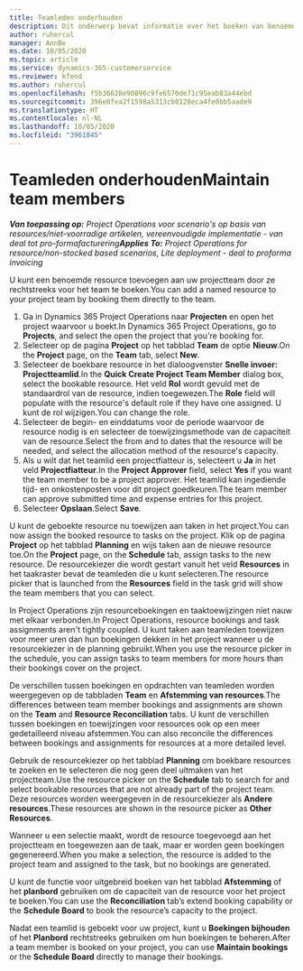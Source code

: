```yaml
---
title: Teamleden onderhouden
description: Dit onderwerp bevat informatie over het boeken van benoemde resources aan projectteams en het toewijzen hiervan aan taken.
author: ruhercul
manager: AnnBe
ms.date: 10/05/2020
ms.topic: article
ms.service: dynamics-365-customerservice
ms.reviewer: kfend
ms.author: ruhercul
ms.openlocfilehash: f5b36628e90896c9fe6570de71c95eab83a44ebd
ms.sourcegitcommit: 396e0fea2f1598a5313cb0128eca4fe0bb5aade9
ms.translationtype: HT
ms.contentlocale: nl-NL
ms.lasthandoff: 10/05/2020
ms.locfileid: "3961845"
---
```

# <a name="maintain-team-members"></a><span data-ttu-id="af40b-103">Teamleden onderhouden</span><span class="sxs-lookup"><span data-stu-id="af40b-103">Maintain team members</span></span>

<span data-ttu-id="af40b-104">_**Van toepassing op:** Project Operations voor scenario's op basis van resources/niet-voorradige artikelen, vereenvoudigde implementatie - van deal tot pro-formafacturering_</span><span class="sxs-lookup"><span data-stu-id="af40b-104">_**Applies To:** Project Operations for resource/non-stocked based scenarios, Lite deployment - deal to proforma invoicing_</span></span>

<span data-ttu-id="af40b-105">U kunt een benoemde resource toevoegen aan uw projectteam door ze rechtstreeks voor het team te boeken.</span><span class="sxs-lookup"><span data-stu-id="af40b-105">You can add a named resource to your project team by booking them directly to the team.</span></span>

1. <span data-ttu-id="af40b-106">Ga in Dynamics 365 Project Operations naar **Projecten** en open het project waarvoor u boekt.</span><span class="sxs-lookup"><span data-stu-id="af40b-106">In Dynamics 365 Project Operations, go to **Projects**, and select the open the project that you're booking for.</span></span>
2. <span data-ttu-id="af40b-107">Selecteer op de pagina **Project** op het tabblad **Team** de optie **Nieuw**.</span><span class="sxs-lookup"><span data-stu-id="af40b-107">On the **Project** page, on the **Team** tab, select **New**.</span></span> 
3. <span data-ttu-id="af40b-108">Selecteer de boekbare resource in het dialoogvenster **Snelle invoer: Projectteamlid**.</span><span class="sxs-lookup"><span data-stu-id="af40b-108">In the **Quick Create Project Team Member** dialog box, select the bookable resource.</span></span> <span data-ttu-id="af40b-109">Het veld **Rol** wordt gevuld met de standaardrol van de resource, indien toegewezen.</span><span class="sxs-lookup"><span data-stu-id="af40b-109">The **Role** field will populate with the resource's default role if they have one assigned.</span></span> <span data-ttu-id="af40b-110">U kunt de rol wijzigen.</span><span class="sxs-lookup"><span data-stu-id="af40b-110">You can change the role.</span></span> 
4. <span data-ttu-id="af40b-111">Selecteer de begin- en einddatums voor de periode waarvoor de resource nodig is en selecteer de toewijzingsmethode van de capaciteit van de resource.</span><span class="sxs-lookup"><span data-stu-id="af40b-111">Select the from and to dates that the resource will be needed, and select the allocation method of the resource's capacity.</span></span> 
5. <span data-ttu-id="af40b-112">Als u wilt dat het teamlid een projectfiatteur is, selecteert u **Ja** in het veld **Projectfiatteur**.</span><span class="sxs-lookup"><span data-stu-id="af40b-112">In the **Project Approver** field, select **Yes** if you want the team member to be a project approver.</span></span> <span data-ttu-id="af40b-113">Het teamlid kan ingediende tijd- en onkostenposten voor dit project goedkeuren.</span><span class="sxs-lookup"><span data-stu-id="af40b-113">The team member can approve submitted time and expense entries for this project.</span></span> 
6. <span data-ttu-id="af40b-114">Selecteer **Opslaan**.</span><span class="sxs-lookup"><span data-stu-id="af40b-114">Select **Save**.</span></span>

<span data-ttu-id="af40b-115">U kunt de geboekte resource nu toewijzen aan taken in het project.</span><span class="sxs-lookup"><span data-stu-id="af40b-115">You can now assign the booked resource to tasks on the project.</span></span> <span data-ttu-id="af40b-116">Klik op de pagina **Project** op het tabblad **Planning** en wijs taken aan de nieuwe resource toe.</span><span class="sxs-lookup"><span data-stu-id="af40b-116">On the **Project** page, on the **Schedule** tab, assign tasks to the new resource.</span></span> <span data-ttu-id="af40b-117">De resourcekiezer die wordt gestart vanuit het veld **Resources** in het taakraster bevat de teamleden die u kunt selecteren.</span><span class="sxs-lookup"><span data-stu-id="af40b-117">The resource picker that is launched from the **Resources** field in the task grid will show the team members that you can select.</span></span>


<span data-ttu-id="af40b-118">In Project Operations zijn resourceboekingen en taaktoewijzingen niet nauw met elkaar verbonden.</span><span class="sxs-lookup"><span data-stu-id="af40b-118">In Project Operations, resource bookings and task assignments aren't tightly coupled.</span></span> <span data-ttu-id="af40b-119">U kunt taken aan teamleden toewijzen voor meer uren dan hun boekingen dekken in het project wanneer u de resourcekiezer in de planning gebruikt.</span><span class="sxs-lookup"><span data-stu-id="af40b-119">When you use the resource picker in the schedule, you can assign tasks to team members for more hours than their bookings cover on the project.</span></span>

<span data-ttu-id="af40b-120">De verschillen tussen boekingen en opdrachten van teamleden worden weergegeven op de tabbladen **Team** en **Afstemming van resources**.</span><span class="sxs-lookup"><span data-stu-id="af40b-120">The differences between team member bookings and assignments are shown on the **Team** and **Resource Reconciliation** tabs.</span></span> <span data-ttu-id="af40b-121">U kunt de verschillen tussen boekingen en toewijzingen voor resources ook op een meer gedetailleerd niveau afstemmen.</span><span class="sxs-lookup"><span data-stu-id="af40b-121">You can also reconcile the differences between bookings and assignments for resources at a more detailed level.</span></span>

<span data-ttu-id="af40b-122">Gebruik de resourcekiezer op het tabblad **Planning** om boekbare resources te zoeken en te selecteren die nog geen deel uitmaken van het projectteam.</span><span class="sxs-lookup"><span data-stu-id="af40b-122">Use the resource picker on the **Schedule** tab to search for and select bookable resources that are not already part of the project team.</span></span> <span data-ttu-id="af40b-123">Deze resources worden weergegeven in de resourcekiezer als **Andere resources**.</span><span class="sxs-lookup"><span data-stu-id="af40b-123">These resources are shown in the resource picker as **Other Resources**.</span></span>

<span data-ttu-id="af40b-124">Wanneer u een selectie maakt, wordt de resource toegevoegd aan het projectteam en toegewezen aan de taak, maar er worden geen boekingen gegenereerd.</span><span class="sxs-lookup"><span data-stu-id="af40b-124">When you make a selection, the resource is added to the project team and assigned to the task, but no bookings are generated.</span></span>

<span data-ttu-id="af40b-125">U kunt de functie voor uitgebreid boeken van het tabblad **Afstemming** of het **planbord** gebruiken om de capaciteit van de resource voor het project te boeken.</span><span class="sxs-lookup"><span data-stu-id="af40b-125">You can use the **Reconciliation** tab’s extend booking capability or the **Schedule Board** to book the resource’s capacity to the project.</span></span>

<span data-ttu-id="af40b-126">Nadat een teamlid is geboekt voor uw project, kunt u **Boekingen bijhouden** of het **Planbord** rechtstreeks gebruiken om hun boekingen te beheren.</span><span class="sxs-lookup"><span data-stu-id="af40b-126">After a team member is booked on your project, you can use **Maintain bookings** or the **Schedule Board** directly to manage their bookings.</span></span>
